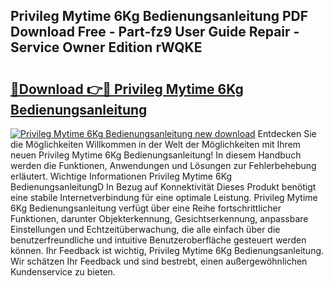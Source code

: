 ## Privileg Mytime 6Kg Bedienungsanleitung PDF Download Free - Part-fz9 User Guide Repair - Service Owner Edition rWQKE

# <h2><a href="http://df3gxw.blite.top/?on=Privileg+Mytime+6Kg+Bedienungsanleitung">🔗Download 👉🔴 Privileg Mytime 6Kg Bedienungsanleitung</a></h2>

[![Privileg Mytime 6Kg Bedienungsanleitung new download](https://i.imgur.com/lujVjoI.png)](http://df3gxw.blite.top/?on=Privileg+Mytime+6Kg+Bedienungsanleitung)
Entdecken Sie die Möglichkeiten Willkommen in der Welt der Möglichkeiten mit Ihrem neuen Privileg Mytime 6Kg Bedienungsanleitung! In diesem Handbuch werden die Funktionen, Anwendungen und Lösungen zur Fehlerbehebung erläutert. Wichtige Informationen Privileg Mytime 6Kg BedienungsanleitungD In Bezug auf Konnektivität Dieses Produkt benötigt eine stabile Internetverbindung für eine optimale Leistung. Privileg Mytime 6Kg Bedienungsanleitung verfügt über eine Reihe fortschrittlicher Funktionen, darunter Objekterkennung, Gesichtserkennung, anpassbare Einstellungen und Echtzeitüberwachung, die alle einfach über die benutzerfreundliche und intuitive Benutzeroberfläche gesteuert werden können. Ihr Feedback ist wichtig, Privileg Mytime 6Kg Bedienungsanleitung. Wir schätzen Ihr Feedback und sind bestrebt, einen außergewöhnlichen Kundenservice zu bieten.
